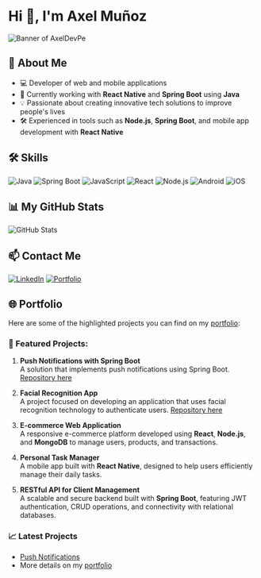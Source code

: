# Hi 👋, I'm Axel Muñoz

![Banner of AxelDevPe](https://i.imgur.com/lRQbCbS.png)

## 🚀 About Me
- 💻 Developer of web and mobile applications
- 🌱 Currently working with **React Native** and **Spring Boot** using **Java**
- 💡 Passionate about creating innovative tech solutions to improve people's lives
- 🛠️ Experienced in tools such as **Node.js**, **Spring Boot**, and mobile app development with **React Native**

## 🛠️ Skills
![Java](https://img.shields.io/badge/Java-007396?style=for-the-badge&logo=java&logoColor=white)
![Spring Boot](https://img.shields.io/badge/Spring%20Boot-6DB33F?style=for-the-badge&logo=springboot&logoColor=white)
![JavaScript](https://img.shields.io/badge/JavaScript-F7DF1E?style=for-the-badge&logo=javascript&logoColor=black)
![React](https://img.shields.io/badge/React-20232A?style=for-the-badge&logo=react&logoColor=61DAFB)
![Node.js](https://img.shields.io/badge/Node.js-43853D?style=for-the-badge&logo=node.js&logoColor=white)
![Android](https://img.shields.io/badge/Android-3DDC84?style=for-the-badge&logo=android&logoColor=white)
![iOS](https://img.shields.io/badge/iOS-000000?style=for-the-badge&logo=ios&logoColor=white)

## 📊 My GitHub Stats
![GitHub Stats](https://github-readme-stats.vercel.app/api?username=axelj123&show_icons=true&theme=radical)

## 📫 Contact Me
[![LinkedIn](https://img.shields.io/badge/LinkedIn-0077B5?style=for-the-badge&logo=linkedin&logoColor=white)](https://www.linkedin.com/in/axeldevmspe/)
[![Portfolio](https://img.shields.io/badge/Portfolio-AxelDevPe-blue?style=for-the-badge&logo=netlify&logoColor=white)](https://axeldev.netlify.app/)

## 🌐 Portfolio
Here are some of the highlighted projects you can find on my [portfolio](https://axeldev.netlify.app/):

### 🚀 Featured Projects:
1. **Push Notifications with Spring Boot**  
   A solution that implements push notifications using Spring Boot. [Repository here](https://github.com/axelj123/ServiceNotification)

2. **Facial Recognition App**  
   A project focused on developing an application that uses facial recognition technology to authenticate users. [Repository here](https://github.com/axelj123/FaceRecognitionApp)

3. **E-commerce Web Application**  
   A responsive e-commerce platform developed using **React**, **Node.js**, and **MongoDB** to manage users, products, and transactions.

4. **Personal Task Manager**  
   A mobile app built with **React Native**, designed to help users efficiently manage their daily tasks.

5. **RESTful API for Client Management**  
   A scalable and secure backend built with **Spring Boot**, featuring JWT authentication, CRUD operations, and connectivity with relational databases.

### 📈 Latest Projects
- [Push Notifications](https://github.com/axelj123/ServiceNotification)
- More details on my [portfolio](https://axeldev.netlify.app/)